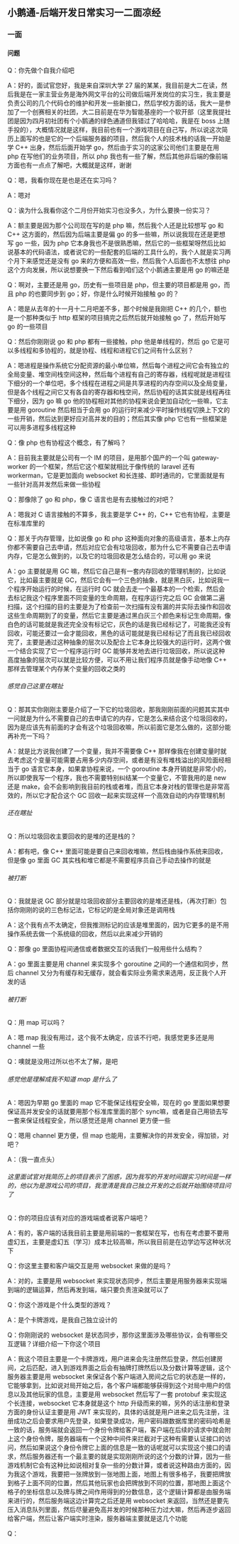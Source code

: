 ## 小鹅通-后端开发日常实习一二面凉经
### 一面
#### 问题
Q：你先做个自我介绍吧

A：好的，面试官您好，我是来自深圳大学 27 届的某某，我目前是大二在读，然后我是在一家主营业务是海外网文平台的公司做后端开发岗位的实习生，我主要是负责公司的几个代码仓的维护和开发一些新接口，然后学校方面的话，我大一是参加了一个创赛相关的社团，大二目前是在华为智能基座的一个软开部（这里我提社团是因为四月初社团有个小鹅通的绿色通道但我错过了哈哈哈，我是在 boss 上随手投的），大概情况就是这样，我目前也有一个游戏项目在自己写，所以说这次简历上面写的也是它的一个后端服务器的项目，然后我个人的技术栈的话我一开始是学 C++ 出身，然后后面开始学 go，然后由于实习的这家公司他们主要是在用 php 在写他们的业务项目，所以 php 我也有一些了解，然后其他非后端的像前端方面也有一点点了解吧，大概就是这样，谢谢

Q：嗯，我看你现在是也是还在实习吗？

A：嗯对

Q：诶为什么我看你这个二月份开始实习也没多久，为什么要换一份实习？

A：额主要是因为那个公司现在写的是 php 嘛，然后我个人还是比较想写 go 和 C++ 这方面的，然后因为后端主要是偏 go 的多一些嘛，所以说我现在还是更想写 go 一些，因为 php 它本身我也不是很熟悉嘛，然后它的一些框架呀然后比如说基本的代码语法，或者说它的一些配套的后端的工具什么的，我个人就是实习两个月下来感觉还是没有 go 来的方便和高效一些，然后我个人后面也不太想往 php 这个方向发展，所以说想要换一下然后看到咱们这个小鹅通主要是用 go 的嘛还是

Q：啊对，主要还是用 go，历史有一些项目是 php，但主要的项目都是用 go，而且 php 的也要同步到 go；好，你是什么时候开始接触 go 的？

A：嗯是从去年的十一月十二月吧差不多，那个时候是我刚把 C++ 的几个，额也是一个那种类似于 http 框架的项目搞完之后然后就开始接触 go 了，然后开始写 go 的一些项目

Q：然后你刚刚说 go 和 php 都有一些接触，php 他是单线程的，然后 go 它是可以多线程和多协程的，就是协程、线程和进程它们之间有什么区别？

A：嗯进程是操作系统它分配资源的最小单位嘛，然后每个进程之间它会有独立的全局变量、堆空间栈空间这种，然后每个进程有自己的寄存器，线程呢就是进程往下细分的一个单位吧，多个线程在进程之间是共享进程的内存空间以及全局变量，但是各个线程之间它又有各自的寄存器和栈空间，然后协程的话其实就是线程再往下细分，因为 go 嘛 go 他的协程相对其他的协程来说会更加自动化一些嘛，它主要是用 goroutine 然后相当于会用 go 的运行时来减少平时操作线程切换上下文的一些开销，然后达到更好应对高并发的目的；然后其实像 php 它也有一些框架是可以用多进程多线程这种

Q：像 php 也有协程这个概念，有了解吗？

A：目前我主要就是公司有一个 IM 的项目，是用那个国产的一个叫 gateway-worker 的一个框架，然后它这个框架就相比于像传统的 laravel 还有 workerman，它是更加面向 websocket 和长连接、即时通讯的，它里面就是有一些针对高并发然后来做一些协程

Q：那像除了 go 和 php，像 C 语言也是有去接触过的对吧？

A：嗯我对 C 语言接触的不算多，我主要是学 C++ 的，C++ 它也有协程，主要是在标准库里的

Q：那关于内存管理，比如说像 go 和 php 这种面向对象的高级语言，基本上内存你都不需要自己去申请，然后对应它会有垃圾回收，那为什么它不需要自己去申请内存，它是怎么做到的，以及它的垃圾回收是怎么结合的，可以用 go 来说

A：go 主要就是用 GC 嘛，然后它自己是有一套内存回收的管理机制的，比如说它，比如最主要就是 GC，然后它会有一个三色的抽象，就是黑白灰，比如说我一个程序开始运行的时候，在运行时 GC 就会去走一个最基本的一个检索，然后会去标记我这个程序里面不同变量的生命周期，在程序运行完之后 GC 会做第二遍扫描，这个扫描的目的主要是为了检查前一次扫描有没有漏的并实际去操作和回收这些生命周期到了的变量，然后它主要是通过黑白灰三个颜色来标记生命周期，像白色的话可能就是我还完全没有标记它，灰色的话是我已经标记了，可能我还没有回收，可能还要过一会才能回收，黑色的话可能就是我已经标记了而且我已经回收完了，主要是通过这种抽象的层次以及配合上它本身比较强大的运行时，这两个做一个结合实现了它一个程序运行时 GC 能够并发地去进行垃圾回收，所以说这种高度抽象的层次可以就是比较方便，可以不用让我们程序员就是像手动地像 C++ 那样去管理某个内存某个变量的回收之类的

###### 感觉自己这里在瞎扯

Q：那其实你刚刚主要是介绍了一下它的垃圾回收，那我刚刚前面的问题其实其中一问就是为什么不需要自己的去申请它的内存，它是怎么来结合这个垃圾回收的，因为是应该先有前面的才会有这个垃圾回收嘛，所以前面它是怎么做的，这部分能再补充一下吗？

A：就是比方说我创建了一个变量，我并不需要像 C++ 那样像我在创建变量时就去考虑这个变量可能需要占用多少内存空间，或者是有没有堆栈溢出的风险面经相当于 go 语言它本身，如果拿协程来说，一个 goroutine 本身开销就是非常小的，所以即使我写一个程序，我也不需要特别纠结某一个变量它，不管我用的是 new 还是 make，会不会影响到我目前的栈或者堆，而且它本身对栈的管理也是非常高效的，所以它才配合这个 GC 回收一起来实现这样一个高效自动的内存管理机制

###### 还在瞎扯

Q：所以垃圾回收主要回收的是堆的还是栈的？

A：都有吧，像 C++ 里面可能是要自己来回收堆嘛，然后栈由操作系统来回收，但是像 go 里面 GC 其实栈和堆它都是不需要程序员自己手动去操作的就是

###### 被打断

Q：我就是说 GC 部分就是垃圾回收部分主要回收的是堆还是栈，（再次打断）包括你刚刚的说的三色标记法，它标记的是全局对象还是调用栈

A：这个我有点不太确定，但我推测标记的应该是堆里面的，因为它更多的是不用操作系统去做一个系统级的回收，然后以此来减少开销的

Q：那像 go 里面协程间通信或者数据交互的话我们一般用些什么结构？

A：go 里面主要是用 channel 来实现多个 goroutine 之间的一个通信和同步，然后 channel 又分为有缓存和无缓存，就会看实际业务需求来选用，反正我个人开发的话

###### 被打断

Q：用 map 可以吗？

A：嗯 map 我没有用过，这个我不太确定，应该不行吧，我感觉更多还是用 channel 一些

Q：噢就是没用过所以也不太了解，是吧

###### 感觉他是理解成我不知道 map 是什么了

A：嗯因为早期 go 里面的 map 它不能保证线程安全嘛，现在的 go 里面如果想要保证高并发安全的话就要用那个标准库里面的那个 sync嘛，或者是自己用锁去写一套来保证线程安全，所以感觉还是用 channel 更方便一些

Q：嗯用 channel 更方便，但 map 也能用，主要解决你的并发安全，得加锁，对吧？

A：（我一直点头）

###### 这里面试官对我简历上的项目表示了困惑，因为我写的开发时间跟实习时间是一样的，他以为是游戏公司的项目，我澄清是我自己独立开发的之后就开始围绕项目问了

Q：你的项目应该有对应的游戏端或者说客户端吧？

A：有的，客户端的话我目前主要是用前端的一套框架在写，也有在考虑要不要用虚幻五，主要是虚幻五（学习）成本比较高嘛，所以我目前是在边学边写这种状况下

Q：你这里主要和客户端交互是用 websocket 来做的是吗？

A：对的，主要是用 websocket 来实现状态同步，然后主要是用服务器来实现端到端的逻辑运算，然后再发到端，端只要负责渲染就可以了

Q：你这个游戏是个什么类型的游戏？

A：是个卡牌游戏，是我自己独立设计的

Q：你刚刚说的 websocket 是状态同步，那你这里面涉及哪些协议，会有哪些交互逻辑？详细介绍一下你这个项目

A：我这个项目主要是一个卡牌游戏，用户进来会先注册然后登录，然后创建房间，之后匹配，进入到游戏界面之后会有抽牌打牌然后以及分数计算等逻辑，这个服务器主要是用 websocket 来保证各个客户端进入房间之后它的状态是一样的，它能够拿到，比如说对局开始之后，各个客户端都能够获得到这个对局中用户的信息以及其他玩家的信息，主要是用 websocket 然后写了一套 protobuf 来实现这个长连接，websocket 它本身就是这个 http 升级而来的嘛，另外的话注册和登录方面的身份认证主要是用 JWT 来实现的，具体的话就是用户进来之后先注册，注册成功之后会要求用户先登录，如果登录成功，用户密码跟数据库里的密码哈希是一致的话，服务端就会返回一个身份令牌给客户端，客户端在后续的请求中就会附上这个身份令牌，服务器端有一个这种中间件来拦截对于这种有需要认证接口的访问，然后如果说这个身份令牌它上面的信息是一致的话呢就可以实现这个接口的请求，然后服务器还有一个最主要的就是实现刚刚所说的这个分数的计算，因为一些游戏机制它会有这种比如说相对复杂一些的分数计算，或者说这种路由方面的，因为我这个游戏，我要把一张牌放到一张地图上面，地图上有很多格子，我要把牌放到格子上面不同的位置，然后其他玩家也会把牌放到不同的位置，那地图上面这个格子的坐标信息以及牌与牌之间作用得到的分数信息，这个逻辑计算都是由服务端来进行的，然后服务端这边计算完之后还是用 websocket 来返回，当然还是要先压入消息队列里面，然后尽量避免高并发的时候那种压力过大嘛，然后再逐步返回给客户端，然后让客户端实时渲染，服务器端主要就是这几个功能

Q：